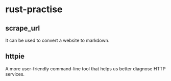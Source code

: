 # rust-practise

## scrape_url

It can be used to convert a website to markdown.

## httpie

A more user-friendly command-line tool that helps us better diagnose HTTP services.

